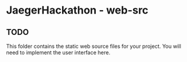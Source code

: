 
# JaegerHackathon - web-src

## TODO

This folder contains the static web source files for your project.
You will need to implement the user interface here.